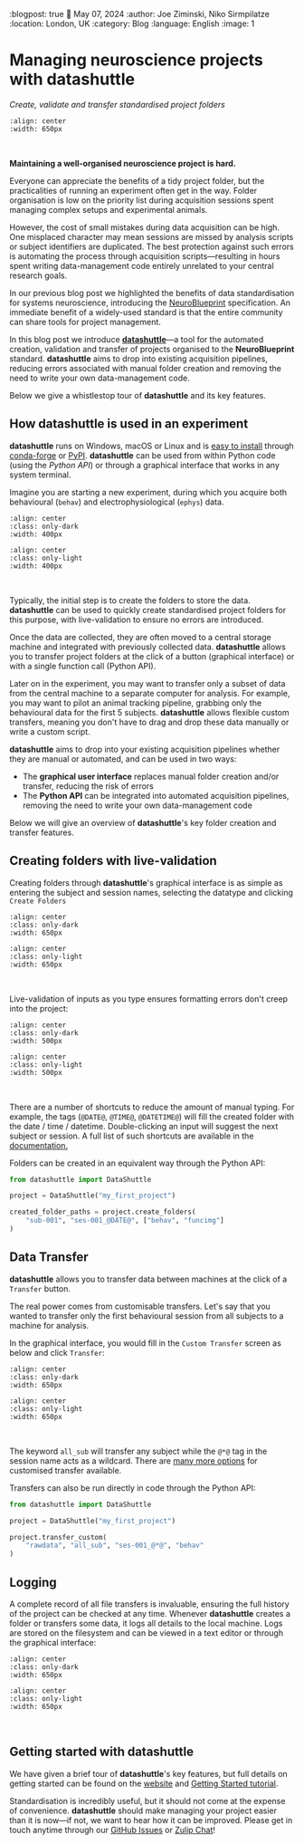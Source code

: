 :blogpost: true
:date: May 07, 2024
:author: Joe Ziminski, Niko Sirmpilatze
:location: London, UK
:category: Blog
:language: English
:image: 1


# Managing neuroscience projects with **datashuttle**
*Create, validate and transfer standardised project folders*

```{image} /_static/blog_images/datashuttle/datashuttle-overview-light.png
:align: center
:width: 650px
```
<br>

**Maintaining a well-organised neuroscience project is hard.**

Everyone can appreciate the benefits of a tidy project
folder, but the practicalities of running an experiment often get 
in the way. Folder organisation 
is low on the priority list during acquisition sessions 
spent managing complex setups and experimental animals.

However, the cost of small mistakes during data acquisition can be high.
One misplaced character may mean sessions are missed by analysis 
scripts or subject identifiers are duplicated.
The best protection against such errors is automating the process
through acquisition scripts—resulting in hours spent writing 
data-management code entirely unrelated to your central research goals.

In our previous blog post we highlighted the benefits of data standardisation 
for systems neuroscience, introducing the 
[NeuroBlueprint](https://neuroblueprint.neuroinformatics.dev/) 
specification. 
An immediate benefit of a widely-used standard is that the entire community
can share tools for project management.

In this blog post we introduce 
[**datashuttle**](https://datashuttle.neuroinformatics.dev/)—a 
tool for the automated creation, 
validation and transfer of projects organised to 
the **NeuroBlueprint** standard. **datashuttle** aims to
drop into existing acquisition pipelines, reducing errors
associated with manual folder creation and removing the need
to write your own data-management code.

Below we give a whistlestop tour of **datashuttle** and its key
features. 

## How **datashuttle** is used in an experiment

**datashuttle** runs on Windows, macOS or Linux and is
[easy to install](https://datashuttle.neuroinformatics.dev/pages/how_tos/install.html)
through 
[conda-forge](https://anaconda.org/conda-forge/datashuttle)
or 
[PyPI](https://pypi.org/project/datashuttle). **datashuttle** can be used
from within Python code (using the *Python API*) or through a graphical 
interface that works in any system terminal.

Imagine you are starting a new experiment, during which you acquire both
behavioural (`behav`) and electrophysiological (`ephys`) data. 

```{image} /_static/blog_images/datashuttle/tutorial-1-example-file-tree-dark.png
:align: center
:class: only-dark
:width: 400px
```
```{image} /_static/blog_images/datashuttle/tutorial-1-example-file-tree-light.png
:align: center
:class: only-light
:width: 400px
```
<br>


Typically, the initial step is to create the folders to store the data.
**datashuttle** can be used to quickly create standardised
project folders for this purpose, with live-validation to ensure
no errors are introduced.

Once the data are collected, they are often moved to a central storage
machine and integrated with previously collected data. 
**datashuttle** allows you to transfer project folders
at the click of a button (graphical interface) or with a 
single function call (Python API).

Later on in the experiment, you may want to transfer only a subset
of data from the central machine to a separate computer for analysis. For example,
you may  want to pilot an animal tracking pipeline, grabbing
only the behavioural data for the first 5 subjects. 
**datashuttle** allows flexible custom transfers, 
meaning you don't have to drag and drop these data manually or
write a custom script.

**datashuttle** aims to drop into your existing acquisition pipelines whether 
they are manual or automated, and can be used in two ways:

- The **graphical user interface** replaces manual folder creation
and/or transfer, reducing the risk of errors
- The **Python API** can be integrated into automated acquisition
pipelines, removing the need to write your own data-management code

Below we will give an overview of **datashuttle**'s key folder creation
and transfer features.

## Creating folders with live-validation

Creating folders through **datashuttle**'s graphical interface is as simple as
entering the subject and session names, selecting the datatype and clicking `Create Folders`


```{image} /_static/blog_images/datashuttle/create-folders-example-dark.png
:align: center
:class: only-dark
:width: 650px
```
```{image} /_static/blog_images/datashuttle/create-folders-example-light.png
:align: center
:class: only-light
:width: 650px
```
<br>

Live-validation of inputs as you type ensures
formatting errors don't creep into the project:

```{image} /_static/blog_images/datashuttle/validation-bad-dark.png
:align: center
:class: only-dark
:width: 500px
```
```{image} /_static/blog_images/datashuttle/validation-bad-light.png
:align: center
:class: only-light
:width: 500px
```
<br>

There are a number of shortcuts to reduce the amount of manual typing.
For example, the tags (`@DATE@`, `@TIME@`, `@DATETIME@`) will 
fill the created folder  with the date / time / datetime. Double-clicking
an input will suggest the next subject or session.
A full list of such shortcuts are available in the 
[documentation.](https://datashuttle.neuroinformatics.dev/pages/how_tos/create-folders.html#creating-project-folders)


Folders can be created in an equivalent way through the Python API:

```python
from datashuttle import DataShuttle

project = DataShuttle("my_first_project")

created_folder_paths = project.create_folders(
    "sub-001", "ses-001_@DATE@", ["behav", "funcimg"]
)
```

## Data Transfer

**datashuttle** allows you to transfer data between machines
at the click of a `Transfer` button.

The real power comes from customisable transfers. Let's say
that you wanted to transfer only the first behavioural 
session from all subjects to a machine for analysis.

In the graphical interface, you would fill in the `Custom Transfer` screen
as below and click `Transfer`:

```{image} /_static/blog_images/datashuttle/how-to-transfer-custom-dark.png
:align: center
:class: only-dark
:width: 650px
```
```{image} /_static/blog_images/datashuttle/how-to-transfer-custom-light.png
:align: center
:class: only-light
:width: 650px
```
<br>

The keyword `all_sub` will transfer any subject while the `@*@` tag
in the session name acts as a wildcard. There are 
[many more options](https://datashuttle.neuroinformatics.dev/pages/how_tos/transfer-data.html#custom-transfers)
for customised transfer available.

Transfers can also be run directly in code through the Python API:
```python
from datashuttle import DataShuttle

project = DataShuttle("my_first_project")

project.transfer_custom(
    "rawdata", "all_sub", "ses-001_@*@", "behav"
)
```

## Logging

A complete record of all file transfers 
is invaluable, ensuring the full history of the project can be checked 
at any time. Whenever **datashuttle** creates a folder or transfers some data, 
it logs all details to the local machine. Logs are stored
on the filesystem and can be viewed in a text editor or through
the graphical interface:

```{image} /_static/blog_images/datashuttle/logging-example-dark.png
:align: center
:class: only-dark
:width: 650px
```
```{image} /_static/blog_images/datashuttle/logging-example-light.png
:align: center
:class: only-light
:width: 650px
```
<br>

## Getting started with **datashuttle**

We have given a brief tour of **datashuttle**'s key features,
but full details on getting started can be found on the 
[website](https://datashuttle.neuroinformatics.dev/) and
[Getting Started tutorial](https://datashuttle.neuroinformatics.dev/pages/tutorials/getting_started.html).

Standardisation is incredibly useful, but it should not come at the 
expense of convenience. **datashuttle** should make managing your project easier than 
it is now—if not, we want to hear how it can be improved.
Please get in touch anytime through our
[GitHub Issues](https://github.com/neuroinformatics-unit/datashuttle/issues)
or
[Zulip Chat](https://neuroinformatics.zulipchat.com/#narrow/stream/405999-DataShuttle)!


